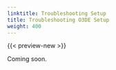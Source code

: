 ```yaml
---
linktitle: Troubleshooting Setup
title: Troubleshooting O3DE Setup
weight: 400
---
```


{{< preview-new >}}

Coming soon.
